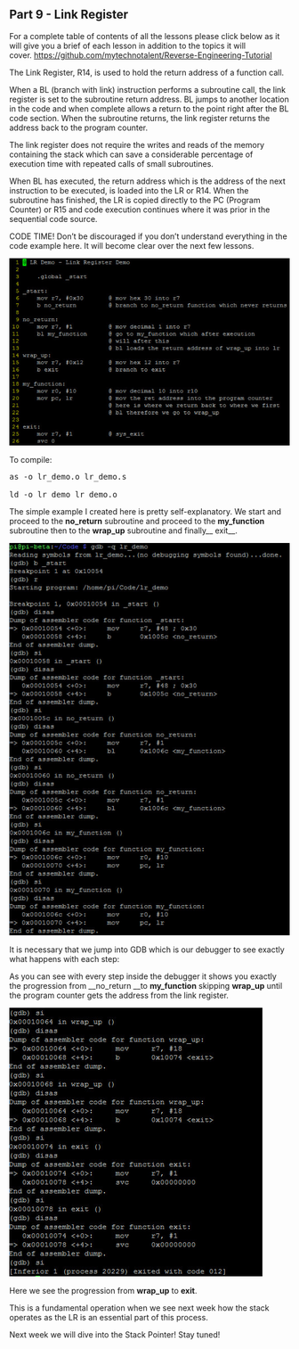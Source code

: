 ## Part 9 - Link Register

For a complete table of contents of all the lessons please click below as it will give you a brief of each lesson in addition to the topics it will cover.&nbsp;https://github.com/mytechnotalent/Reverse-Engineering-Tutorial

The Link Register, R14, is used to hold the return address of a function call.

When a BL (branch with link) instruction performs a subroutine call, the link register is set to the subroutine return address.&nbsp;BL jumps to another location in the code and when complete allows a return&nbsp;to the point right after the BL code section.&nbsp;When the subroutine returns, the link register returns the address back to the program counter.

The link register does not require the writes and reads of the memory containing the stack which can save a considerable percentage of execution time with repeated calls of small subroutines.

When BL has executed, the return address which is the address of the next instruction to be executed, is loaded into the LR or R14.&nbsp;When the subroutine has finished, the LR is copied directly to the PC (Program Counter) or R15 and code execution continues where it was prior in the sequential code source.

CODE TIME! Don’t be discouraged if you don’t understand everything in the code example here.&nbsp;It will become clear over the next few lessons.

<div class="slate-resizable-image-embed slate-image-embed__resize-full-width"><img src="/imgs/1520232099195.jpg"/></div>

To compile:

<pre spellcheck="false">as -o lr_demo.o lr_demo.s

ld -o lr_demo lr_demo.o
</pre>

The simple example I created here is pretty self-explanatory.&nbsp;We start and proceed to the __no\_return__ subroutine and proceed to the __my\_function__ subroutine then to the __wrap\_up__ subroutine and finally__ exit__.

<div class="slate-resizable-image-embed slate-image-embed__resize-full-width"><img src="/imgs/1520190659000.jpg"/></div>

It is necessary that we jump into GDB which is our debugger to see exactly what happens with each step:

As you can see with every step inside the debugger it shows you exactly the progression from __no\_return __to __my\_function__ skipping __wrap\_up__ until the program counter gets the address from the link register.

<div class="slate-resizable-image-embed slate-image-embed__resize-full-width"><img src="/imgs/1520221355382.jpg"/></div>

Here we see the progression from __wrap\_up__ to __exit__.

This is a fundamental operation when we see next week how the stack operates as the LR is an essential part of this process.

Next week we will dive into the Stack Pointer!&nbsp;Stay tuned!